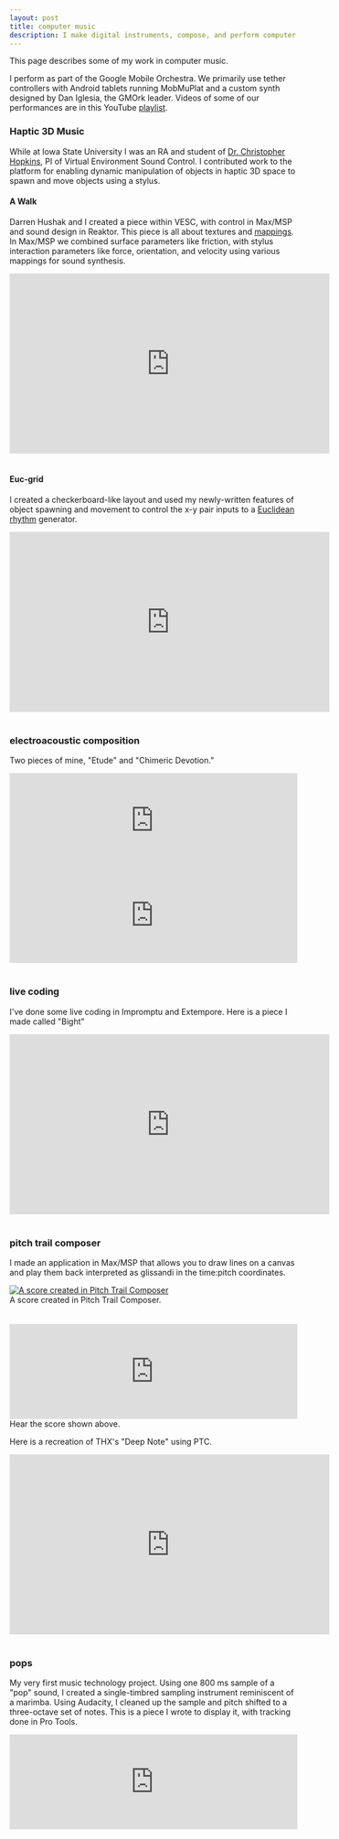 ```yaml
---
layout: post
title: computer music
description: I make digital instruments, compose, and perform computer music
---
```


This page describes some of my work in computer music.

I perform as part of the Google Mobile Orchestra. We primarily use tether
controllers with Android tablets running MobMuPlat and a custom synth designed
by Dan Iglesia, the GMOrk leader. Videos of some of our performances are in this
YouTube [playlist]().  

### Haptic 3D Music
While at Iowa State University I was an RA and student of
[Dr. Christopher Hopkins](https://www.music.iastate.edu/people/christopher-hopkins),
PI of Virtual Environment Sound Control. I contributed work to the platform for
enabling dynamic manipulation of objects in haptic 3D space to spawn and move
objects using a stylus.  

#### A Walk
Darren Hushak and I created a piece within VESC, with control in Max/MSP and
sound design in Reaktor. This piece is all about textures and
[mappings](http://delivery.acm.org/10.1145/1090000/1085207/p1-hunt.pdf?ip=65.110.254.40&acc=ACTIVE%20SERVICE&CFID=251752148&CFTOKEN=87889625&__acm__=1357930181_e70cb6d6d87420859d3df035d906b669).
In Max/MSP we combined surface parameters like friction, with stylus interaction
parameters like force, orientation, and velocity using various mappings for
sound synthesis.  
<iframe width="560" height="315" src="https://www.youtube.com/embed/kH0IAbcZDLQ" frameborder="0" allow="accelerometer; autoplay; encrypted-media; gyroscope; picture-in-picture" allowfullscreen></iframe>
<br/>
<br/>

#### Euc-grid
I created a checkerboard-like layout and used my newly-written features of
object spawning and movement to control the x-y pair inputs to a
[Euclidean rhythm](http://www.hisschemoller.com/2011/euclidean-rhythms/)
generator.  
<iframe width="560" height="315" src="https://www.youtube.com/embed/6EF4Kq11P5o" frameborder="0" allow="accelerometer; autoplay; encrypted-media; gyroscope; picture-in-picture" allowfullscreen></iframe>
<br/>
<br/>

### electroacoustic composition
Two pieces of mine, "Etude" and "Chimeric Devotion."
<iframe width="100%" height="166" scrolling="no" frameborder="no" src="https://w.soundcloud.com/player/?url=https%3A//api.soundcloud.com/tracks/32606962&color=%238200c1&auto_play=false&show_artwork=false"> </iframe>
<iframe width="100%" height="166" scrolling="no" frameborder="no" src="https://w.soundcloud.com/player/?url=https%3A//api.soundcloud.com/tracks/62399244&color=%238200c1&auto_play=false&show_artwork=false"> </iframe>
<br/>
<br/>

### live coding
I've done some live coding in Impromptu and Extempore. Here is a piece I made
called "Bight"  
<iframe width="560" height="315" src="https://www.youtube.com/embed/m0aw5hevtiU" frameborder="0" allow="accelerometer; autoplay; encrypted-media; gyroscope; picture-in-picture" allowfullscreen></iframe>
<br/>
<br/>

### pitch trail composer
I made an application in Max/MSP that allows you to draw lines on a canvas and
play them back interpreted as glissandi in the time:pitch coordinates.
<div class="img_full">
  <a target="_blank" href="{{- site.baseurl -}}/img/etude.png">
    <img class="col three" src="{{- site.baseurl -}}/img/thumbs/etude.png" alt="A score created in Pitch Trail Composer" title="A score created in Pitch Trail Composer"/>
  </a>
</div>
<div class="col three caption">
  A score created in Pitch Trail Composer.
</div>
<br/>
<br/>

<iframe width="100%" height="166" scrolling="no" frameborder="no" src="https://w.soundcloud.com/player/?url=https%3A//api.soundcloud.com/tracks/74590917&color=%238200c1&auto_play=false&show_artwork=false"> </iframe>
<div class="col three caption">
  Hear the score shown above.
</div>

Here is a recreation of THX's "Deep Note" using PTC.
<iframe width="560" height="315" src="https://www.youtube.com/embed/xl4C4zsy9LY" frameborder="0" allow="accelerometer; autoplay; encrypted-media; gyroscope; picture-in-picture" allowfullscreen></iframe>
<br/>
<br/>

### pops
My very first music technology project. Using one 800 ms sample of a "pop"
sound, I created a single-timbred sampling instrument reminiscent of a marimba.
Using Audacity, I cleaned up the sample and pitch shifted to a three-octave set
of notes. This is a piece I wrote to display it, with tracking done in Pro
Tools.
<iframe width="100%" height="166" scrolling="no" frameborder="no" src="https://w.soundcloud.com/player/?url=https%3A//api.soundcloud.com/tracks/131887960&color=%238200c1&auto_play=false&show_artwork=false"> </iframe>
